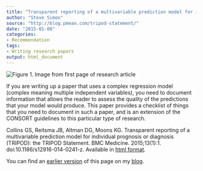 ```yaml
---
title: "Transparent reporting of a multivariable prediction model for individual prognosis or diagnosis (TRIPOD): the TRIPOD Statement"
author: "Steve Simon"
source: "http://blog.pmean.com/tripod-statement/"
date: "2015-01-08"
categories:
- Recommendation
tags:
- Writing research papers
output: html_document
---
```


![Figure 1. Image from first page of research article](http://www.pmean.com/new-images/15/tripod-statement01.png)

<div class="notes">

If you are writing up a paper that uses a complex regression model (complex meaning multiple independent variables), you need to document information that allows the reader to assess the quality of the predictions that your model would produce. This paper provides a checklist of things that you need to document in such a paper, and is an extension of the CONSORT guidelines to this particular type of research.

Collins GS, Reitsma JB, Altman DG, Moons KG. Transparent reporting of a multivariable prediction model for individual prognosis or diagnosis (TRIPOD): the TRIPOD Statement. BMC Medicine. 2015;13(1):1. doi:10.1186/s12916-014-0241-z. Available in [html format][col1].

You can find an [earlier version][sim1] of this page on my [blog][sim2].

[col1]: http://www.biomedcentral.com/1741-7015/13/1

[sim1]: http://blog.pmean.com/tripod-statement/
[sim2]: http://blog.pmean.com

</div>
